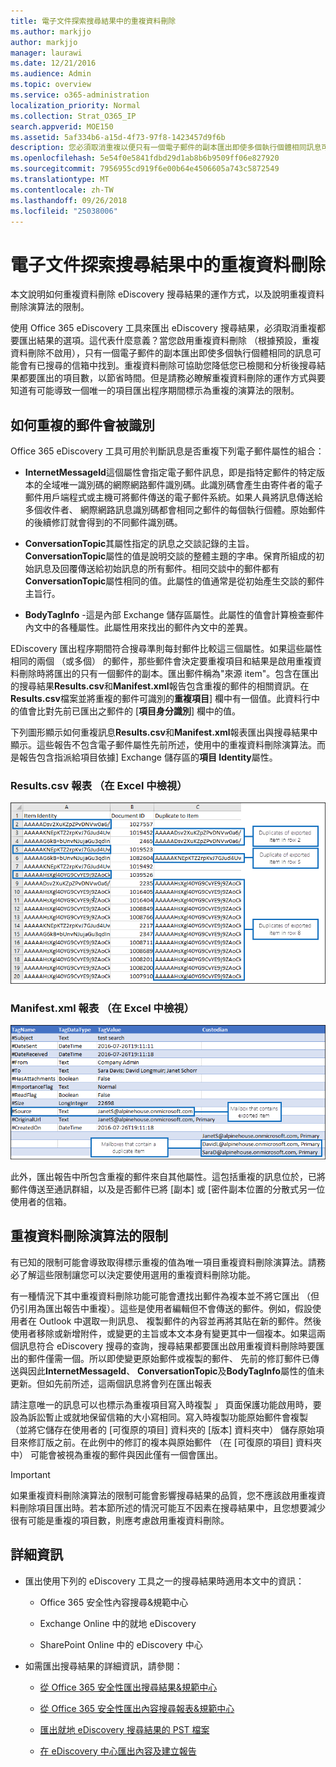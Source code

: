 ```yaml
---
title: 電子文件探索搜尋結果中的重複資料刪除
ms.author: markjjo
author: markjjo
manager: laurawi
ms.date: 12/21/2016
ms.audience: Admin
ms.topic: overview
ms.service: o365-administration
localization_priority: Normal
ms.collection: Strat_O365_IP
search.appverid: MOE150
ms.assetid: 5af334b6-a15d-4f73-97f8-1423457d9f6b
description: 您必須取消重複以便只有一個電子郵件的副本匯出即使多個執行個體相同訊息可能會有不同的信箱中找到都要匯出的 eDiscovery 搜尋結果的選項。
ms.openlocfilehash: 5e54f0e5841fdbd29d1ab8b6b9509ff06e827920
ms.sourcegitcommit: 7956955cd919f6e00b64e4506605a743c5872549
ms.translationtype: MT
ms.contentlocale: zh-TW
ms.lasthandoff: 09/26/2018
ms.locfileid: "25038006"
---
```

# <a name="de-duplication-in-ediscovery-search-results"></a>電子文件探索搜尋結果中的重複資料刪除

本文說明如何重複資料刪除 eDiscovery 搜尋結果的運作方式，以及說明重複資料刪除演算法的限制。
  
使用 Office 365 eDiscovery 工具來匯出 eDiscovery 搜尋結果，必須取消重複都要匯出結果的選項。這代表什麼意義？當您啟用重複資料刪除 （根據預設，重複資料刪除不啟用），只有一個電子郵件的副本匯出即使多個執行個體相同的訊息可能會有已搜尋的信箱中找到。重複資料刪除可協助您降低您已檢閱和分析後搜尋結果都要匯出的項目數，以節省時間。但是請務必瞭解重複資料刪除的運作方式與要知道有可能導致一個唯一的項目匯出程序期間標示為重複的演算法的限制。
  
## <a name="how-duplicate-messages-are-identified"></a>如何重複的郵件會被識別

Office 365 eDiscovery 工具可用於判斷訊息是否重複下列電子郵件屬性的組合：
  
- **InternetMessageId**這個屬性會指定電子郵件訊息，即是指特定郵件的特定版本的全域唯一識別碼的網際網路郵件識別碼。此識別碼會產生由寄件者的電子郵件用戶端程式或主機可將郵件傳送的電子郵件系統。如果人員將訊息傳送給多個收件者、 網際網路訊息識別碼都會相同之郵件的每個執行個體。原始郵件的後續修訂就會得到的不同郵件識別碼。 
    
- **ConversationTopic**其屬性指定的訊息之交談記錄的主旨。**ConversationTopic**屬性的值是說明交談的整體主題的字串。保育所組成的初始訊息及回覆傳送給初始訊息的所有郵件。相同交談中的郵件都有**ConversationTopic**屬性相同的值。此屬性的值通常是從初始產生交談的郵件主旨行。 
    
- **BodyTagInfo** -這是內部 Exchange 儲存區屬性。此屬性的值會計算檢查郵件內文中的各種屬性。此屬性用來找出的郵件內文中的差異。 
    
EDiscovery 匯出程序期間符合搜尋準則每封郵件比較這三個屬性。如果這些屬性相同的兩個 （或多個） 的郵件，那些郵件會決定要重複項目和結果是啟用重複資料刪除時將匯出的只有一個郵件的副本。匯出郵件稱為"來源 item"。包含在匯出的搜尋結果**Results.csv**和**Manifest.xml**報告包含重複的郵件的相關資訊。在**Results.csv**檔案並將重複的郵件可識別的**重複項目**] 欄中有一個值。此資料行中的值會比對先前已匯出之郵件的 [**項目身分識別**] 欄中的值。 
  
下列圖形顯示如何重複訊息**Results.csv**和**Manifest.xml**報表匯出與搜尋結果中顯示。這些報告不包含電子郵件屬性先前所述，使用中的重複資料刪除演算法。而是報告包含指派給項目依據] Exchange 儲存區的**項目 Identity**屬性。 
  
 ### <a name="resultscsv-report-viewed-in-excel"></a>Results.csv 報表 （在 Excel 中檢視）
  
![檢視 Results.csv 報表中的重複項目相關的資訊](media/e3d64004-3b91-4cba-b6f3-934b46cbdcdb.png)
  
 ### <a name="manifestxml-report-viewed-in-excel"></a>Manifest.xml 報表 （在 Excel 中檢視）
  
![Manifest.xml 報告中檢視重複的項目相關的資訊](media/69aa4786-9883-46ff-bcae-b35e0daf4a6d.png)
  
此外，匯出報告中所包含重複的郵件來自其他屬性。這包括重複的訊息位於，已將郵件傳送至通訊群組，以及是否郵件已將 [副本] 或 [密件副本位置的分散式另一位使用者的信箱。
  
## <a name="limitations-of-the-de-duplication-algorithm"></a>重複資料刪除演算法的限制

有已知的限制可能會導致取得標示重複的值為唯一項目重複資料刪除演算法。請務必了解這些限制讓您可以決定要使用選用的重複資料刪除功能。
  
有一種情況下其中重複資料刪除功能可能會遭找出郵件為複本並不將它匯出 （但仍引用為匯出報告中重複）。這些是使用者編輯但不會傳送的郵件。例如，假設使用者在 Outlook 中選取一則訊息、 複製郵件的內容並再將其貼在新的郵件。然後使用者移除或新增附件，或變更的主旨或本文本身有變更其中一個複本。如果這兩個訊息符合 eDiscovery 搜尋的查詢，搜尋結果都要匯出啟用重複資料刪除時要匯出的郵件僅需一個。所以即使變更原始郵件或複製的郵件、 先前的修訂郵件已傳送與因此**InternetMessageId**、 **ConversationTopic**及**BodyTagInfo**屬性的值未更新。但如先前所述，這兩個訊息將會列在匯出報表 
  
請注意唯一的訊息可以也標示為重複項目寫入時複製 」 頁面保護功能啟用時，要設為訴訟暫止或就地保留信箱的大小寫相同。寫入時複製功能原始郵件會複製 （並將它儲存在使用者的 [可復原的項目] 資料夾的 [版本] 資料夾中） 儲存原始項目來修訂版之前。在此例中的修訂的複本與原始郵件 （在 [可復原的項目] 資料夾中） 可能會被視為重複的郵件與因此僅有一個會匯出。
  
> [!IMPORTANT]
> 如果重複資料刪除演算法的限制可能會影響搜尋結果的品質，您不應該啟用重複資料刪除項目匯出時。若本節所述的情況可能互不因素在搜尋結果中，且您想要減少很有可能是重複的項目數，則應考慮啟用重複資料刪除。 
  
## <a name="more-information"></a>詳細資訊

- 匯出使用下列的 eDiscovery 工具之一的搜尋結果時適用本文中的資訊：
    
  - Office 365 安全性內容搜尋&amp;規範中心
    
  - Exchange Online 中的就地 eDiscovery
    
  - SharePoint Online 中的 eDiscovery 中心
    
- 如需匯出搜尋結果的詳細資訊，請參閱：
    
  - [從 Office 365 安全性匯出搜尋結果&amp;規範中心](export-search-results.md)
    
  - [從 Office 365 安全性匯出內容搜尋報表&amp;規範中心](export-a-content-search-report.md)
    
  - [匯出就地 eDiscovery 搜尋結果的 PST 檔案](https://go.microsoft.com/fwlink/p/?linkid=832671)
    
  - [在 eDiscovery 中心匯出內容及建立報告](https://support.office.com/article/7b2ea190-5f9b-4876-86e5-4440354c381a)
